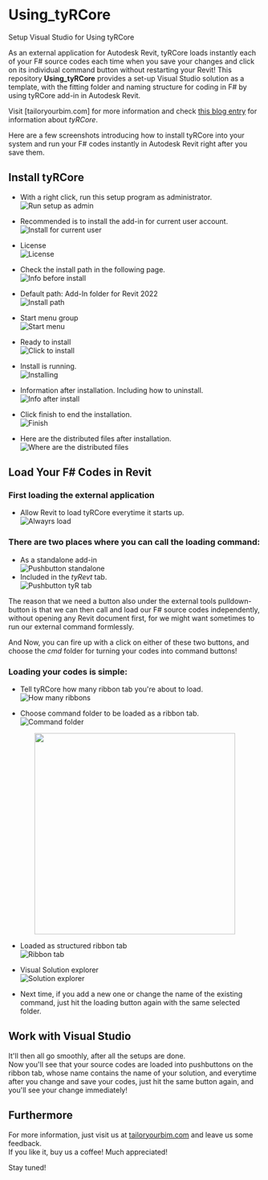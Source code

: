 # Using_tyRCore
Setup Visual Studio for Using tyRCore

As an external application for Autodesk Revit, tyRCore loads instantly each of your F# source codes each time when you save your changes and click on its individual command button without restarting your Revit! This repository **Using_tyRCore** provides a set-up Visual Studio solution as a template, with the fitting folder and naming structure for coding in F# by using tyRCore add-in in Autodesk Revit.

Visit [tailoryourbim.com] for more information and check [this blog entry][Compile F# Codes Without Restarting Revit] for information about _tyRCore_.

Here are a few screenshots introducing how to install tyRCore into your system and run your F# codes instantly in Autodesk Revit right after you save them.

## Install tyRCore

* With a right click, run this setup program as administrator.  
![Run setup as admin](/assets/img/1_01_Run%20install%20as%20admin.png)  

* Recommended is to install the add-in for current user account.  
![Install for current user](/assets/img/1_02_Install%20for%20current%20user.png)

* License  
![License](/assets/img/1_03_Agree%20on%20license.png)

* Check the install path in the following page.  
![Info before install](/assets/img/1_04_Info%20before%20installation.png)

* Default path: Add-In folder for Revit 2022  
![Install path](/assets/img/1_05_Default%20install%20path.png)

* Start menu group  
![Start menu](/assets/img/1_06_Setup%20menu.png)

* Ready to install  
![Click to install](/assets/img/1_07_Click%20install.png)

* Install is running.  
![Installing](/assets/img/1_08_Installing.png)

* Information after installation. Including how to uninstall.  
![Info after install](/assets/img/1_09_Thank%20you%20note.png)

* Click finish to end the installation.  
![Finish](/assets/img/1_10_Finishing.png)

* Here are the distributed files after installation.  
![Where are the distributed files](/assets/img/1_11_Distrubuted%20files%20in%20Revit%202022%20addins.png)

## Load Your F# Codes in Revit
### First loading the external application
* Allow Revit to load tyRCore everytime it starts up.  
![Alwayrs load](/assets/img/2_01_Always%20load.png)  

### There are two places where you can call the loading command:
* As a standalone add-in  
![Pushbutton standalone](/assets/img/2_02_Button%20in%20Add-Ins%20Tab.png)  
* Included in the _tyRevt_ tab.  
![Pushbutton tyR tab](/assets/img/2_03_Button%20in%20tyR%20Tab.png)

The reason that we need a button also under the external tools pulldown-button is that we can then call and load our F# source codes independently, without opening any Revit document first, for we might want sometimes to run our external command formlessly. 

And Now, you can fire up with a click on either of these two buttons, and choose the *_cmd_* folder for turning your codes into command buttons!

### Loading your codes is simple:
* Tell tyRCore how many ribbon tab you're about to load.  
![How many ribbons](/assets/img/3_01_How%20many%20ribbons.png)

* Choose command folder to be loaded as a ribbon tab.  
![Command folder](/assets/img/3_02_Folder%20structure.png)
<p align="center">
    <img src="/assets/img/3_02_Folder%20structure.png" style="height:400;">
</p>

* Loaded as structured ribbon tab  
![Ribbon tab](/assets/img/3_03_Loaded%20ribbon%20tab.png)

* Visual Solution explorer  
![Solution explorer](/assets/img/3_04_Solution%20explorer.png)

* Next time, if you add a new one or change the name of the existing command, just hit the loading button again with the same selected folder.

## Work with Visual Studio
It'll then all go smoothly, after all the setups are done.  
Now you'll see that your source codes are loaded into pushbuttons on the ribbon tab, whose name contains the name of your solution, and everytime after you change and save your codes, just hit the same button again, and you'll see your change immediately!

## Furthermore
For more information, just visit us at [tailoryourbim.com](http://tailoryourbim.com) and leave us some feedback.  
If you like it, buy us a coffee! Much appreciated!  

Stay tuned!

[Compile F# Codes Without Restarting Revit]: https://tailoryourbim.com/revitexternalcommand/compile-f-codes-without-restarting-revit/

